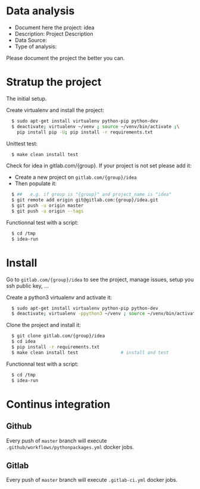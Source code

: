# Data analysis
- Document here the project: idea
- Description: Project Description
- Data Source:
- Type of analysis:

Please document the project the better you can.

# Stratup the project

The initial setup.

Create virtualenv and install the project:
```bash
  $ sudo apt-get install virtualenv python-pip python-dev
  $ deactivate; virtualenv ~/venv ; source ~/venv/bin/activate ;\
    pip install pip -U; pip install -r requirements.txt
```

Unittest test:
```bash
  $ make clean install test
```

Check for idea in gitlab.com/{group}.
If your project is not set please add it:

- Create a new project on `gitlab.com/{group}/idea`
- Then populate it:

```bash
  $ ##   e.g. if group is "{group}" and project_name is "idea"
  $ git remote add origin git@gitlab.com:{group}/idea.git
  $ git push -u origin master
  $ git push -u origin --tags
```

Functionnal test with a script:
```bash
  $ cd /tmp
  $ idea-run
```
# Install
Go to `gitlab.com/{group}/idea` to see the project, manage issues,
setup you ssh public key, ...

Create a python3 virtualenv and activate it:
```bash
  $ sudo apt-get install virtualenv python-pip python-dev
  $ deactivate; virtualenv -ppython3 ~/venv ; source ~/venv/bin/activate
```

Clone the project and install it:
```bash
  $ git clone gitlab.com/{group}/idea
  $ cd idea
  $ pip install -r requirements.txt
  $ make clean install test                # install and test
```
Functionnal test with a script:
```bash
  $ cd /tmp
  $ idea-run
``` 

# Continus integration
## Github 
Every push of `master` branch will execute `.github/workflows/pythonpackages.yml` docker jobs.
## Gitlab
Every push of `master` branch will execute `.gitlab-ci.yml` docker jobs.

